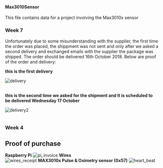 #### Max3010Sensor
This file contains data for a project involving the Max3010x sensor
### Week 7
Unfortunately due to some misunderstanding with the supplier, the first time the order was placed, the shippment was not sent and only after we asked a second delivery and exchanged emails with the supplier the package was shipped.
The order should be delivered 16th October 2018.
Below are proof of the order and delivery:

**this is the first delivery**

![delivery](https://user-images.githubusercontent.com/43187603/47047928-ff022480-d166-11e8-8d6f-1728315acda6.PNG)<br><br>

**this is the second time we asked for the shipment and It is scheduled to be delivered Wednesday 17 October** 

![delivery2](https://user-images.githubusercontent.com/43187603/47048066-47b9dd80-d167-11e8-9640-52cad40db99c.PNG)<br><br>



### Week 4
## Proof of purchase
**Raspberry Pi**
![pi_invoice](https://user-images.githubusercontent.com/43187603/46380020-c5adbd00-c66e-11e8-900e-35b367c0bb0c.jpg)
**Wires**<br>
![wires_receipt](https://user-images.githubusercontent.com/43187603/46379957-867f6c00-c66e-11e8-8fb0-836faa98e8e6.jpg)
**MAX3010x Pulse & Oximetry sensor (0x57)**
![heart_beat](https://user-images.githubusercontent.com/43187603/46379917-65b71680-c66e-11e8-970e-56de38003e65.png)

